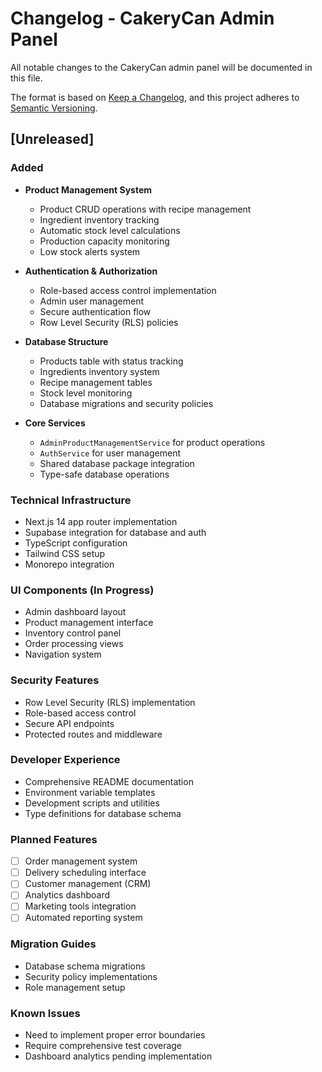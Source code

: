 # Changelog - CakeryCan Admin Panel

All notable changes to the CakeryCan admin panel will be documented in this file.

The format is based on [Keep a Changelog](https://keepachangelog.com/en/1.0.0/),
and this project adheres to [Semantic Versioning](https://semver.org/spec/v2.0.0.html).

## [Unreleased]

### Added
- **Product Management System**
  - Product CRUD operations with recipe management
  - Ingredient inventory tracking
  - Automatic stock level calculations
  - Production capacity monitoring
  - Low stock alerts system

- **Authentication & Authorization**
  - Role-based access control implementation
  - Admin user management
  - Secure authentication flow
  - Row Level Security (RLS) policies

- **Database Structure**
  - Products table with status tracking
  - Ingredients inventory system
  - Recipe management tables
  - Stock level monitoring
  - Database migrations and security policies

- **Core Services**
  - `AdminProductManagementService` for product operations
  - `AuthService` for user management
  - Shared database package integration
  - Type-safe database operations

### Technical Infrastructure
- Next.js 14 app router implementation
- Supabase integration for database and auth
- TypeScript configuration
- Tailwind CSS setup
- Monorepo integration

### UI Components (In Progress)
- Admin dashboard layout
- Product management interface
- Inventory control panel
- Order processing views
- Navigation system

### Security Features
- Row Level Security (RLS) implementation
- Role-based access control
- Secure API endpoints
- Protected routes and middleware

### Developer Experience
- Comprehensive README documentation
- Environment variable templates
- Development scripts and utilities
- Type definitions for database schema

### Planned Features
- [ ] Order management system
- [ ] Delivery scheduling interface
- [ ] Customer management (CRM)
- [ ] Analytics dashboard
- [ ] Marketing tools integration
- [ ] Automated reporting system

### Migration Guides
- Database schema migrations
- Security policy implementations
- Role management setup

### Known Issues
- Need to implement proper error boundaries
- Require comprehensive test coverage
- Dashboard analytics pending implementation 